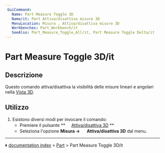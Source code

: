 ```yaml
---
 GuiCommand:
   Name: Part Measure Toggle 3D
   Name/it: Part Attiva/disattiva misure 3D
   MenuLocation: Misura , Attiva/disattiva misure 3D
   Workbenches: Part_Workbench/it
   SeeAlso: Part_Measure_Toggle_All/it, Part Measure Toggle Delta/it
---
```


# Part Measure Toggle 3D/it



## Descrizione

Questo comando attiva/disattiva la visibilità delle misure lineari e angolari nella [Vista 3D](3D_view/it.md).



## Utilizzo

1.  Esistono diversi modi per invocare il comando:
    -   Premiere il pulsante **<img src="images/Part_Measure_Toggle_3D.svg" width=16px> [Attiva/disattiva 3D](Part_Measure_Toggle_3D/it.md)
**
    -   Seleziona l\'opzione **Misura → <img src="images/Part_Measure_Toggle_3D.svg" width=16px> Attiva/disattiva 3D** dal menu.



---
⏵ [documentation index](../README.md) > [Part](Part_Workbench.md) > Part Measure Toggle 3D/it

